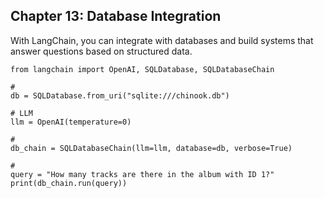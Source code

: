 ## Chapter 13: Database Integration
With LangChain, you can integrate with databases and build systems that answer questions based on structured data.

```
from langchain import OpenAI, SQLDatabase, SQLDatabaseChain

# 
db = SQLDatabase.from_uri("sqlite:///chinook.db")

# LLM
llm = OpenAI(temperature=0)

# 
db_chain = SQLDatabaseChain(llm=llm, database=db, verbose=True)

# 
query = "How many tracks are there in the album with ID 1?"
print(db_chain.run(query))
```
